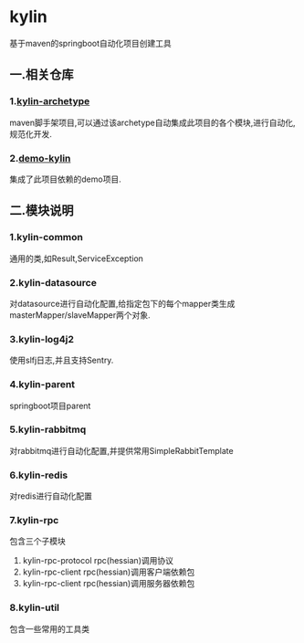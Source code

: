 # kylin
基于maven的springboot自动化项目创建工具

## 一.相关仓库
### 1.[kylin-archetype](http://github.com/wengyingjian/kylin-archetype)
maven脚手架项目,可以通过该archetype自动集成此项目的各个模块,进行自动化,规范化开发.

### 2.[demo-kylin](http://github.com/wengyingjian/demo-kylin)
集成了此项目依赖的demo项目.

## 二.模块说明
### 1.kylin-common
通用的类,如Result,ServiceException

### 2.kylin-datasource
对datasource进行自动化配置,给指定包下的每个mapper类生成masterMapper/slaveMapper两个对象.

### 3.kylin-log4j2
使用slfj日志,并且支持Sentry.

### 4.kylin-parent
springboot项目parent

### 5.kylin-rabbitmq
对rabbitmq进行自动化配置,并提供常用SimpleRabbitTemplate

### 6.kylin-redis
对redis进行自动化配置

### 7.kylin-rpc
包含三个子模块

1. kylin-rpc-protocol rpc(hessian)调用协议
2. kylin-rpc-client rpc(hessian)调用客户端依赖包
3. kylin-rpc-client rpc(hessian)调用服务器依赖包

### 8.kylin-util
包含一些常用的工具类
